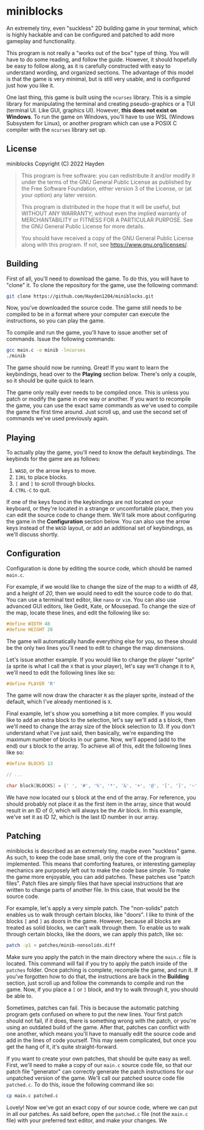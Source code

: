# miniblocks

An extremely tiny, even "suckless" 2D building game in your terminal, which is highly hackable and can be configured and patched to add more gameplay and functionality.

This program is not really a "works out of the box" type of thing. You will have to do some reading, and follow the guide. However, it should hopefully be easy to follow along, as it is carefully constructed with easy to understand wording, and organized sections. The advantage of this model is that the game is very minimal, but is still very usable, and is configured just how you like it.

One last thing, this game is built using the `ncurses` library. This is a simple library for manipulating the terminal and creating pseudo-graphics or a TUI (terminal UI. Like GUI, graphics UI). However, **this does not exist on Windows**. To run the game on Windows, you'll have to use WSL (Windows Subsystem for Linux), or another program which can use a POSIX C compiler with the `ncurses` library set up.

## License

miniblocks Copyright (C) 2022 Hayden

> This program is free software: you can redistribute it and/or modify it under
> the terms of the GNU General Public License as published by the Free Software
> Foundation, either version 3 of the License, or (at your option) any later
> version.
>
> This program is distributed in the hope that it will be useful, but WITHOUT
> ANY WARRANTY; without even the implied warranty of MERCHANTABILITY or FITNESS
> FOR A PARTICULAR PURPOSE. See the GNU General Public License for more
> details.
>
> You should have received a copy of the GNU General Public License along with
> this program. If not, see <https://www.gnu.org/licenses/>.

## Building

First of all, you'll need to download the game. To do this, you will have to "clone" it. To clone the repository for the game, use the following command:

```sh
git clone https://github.com/Hayden1204/miniblocks.git
```

Now, you've downloaded the source code. The game still needs to be compiled to be in a format where your computer can execute the instructions, so you can play the game.

To compile and run the game, you'll have to issue another set of commands. Issue the following commands:

```sh
gcc main.c -o minib -lncurses
./minib
```

The game should now be running. Great! If you want to learn the keybindings, head over to the **Playing** section below. There's only a couple, so it should be quite quick to learn.

The game only really ever needs to be compiled once. This is unless you patch or modify the game in one way or another. If you want to recompile the game, you can use the exact same commands as we've used to compile the game the first time around. Just scroll up, and use the second set of commands we've used previously again.

## Playing

To actually play the game, you'll need to know the default keybindings. The keybinds for the game are as follows:

1. `WASD`, or the arrow keys to move.
2. `IJKL` to place blocks.
3. `[` and `]` to scroll through blocks.
4. `CTRL-C` to quit.

If one of the keys found in the keybindings are not located on your keyboard, or they're located in a strange or uncomfortable place, then you can edit the source code to change them. We'll talk more about configuring the game in the **Configuration** section below. You can also use the arrow keys instead of the `WASD` layout, or add an additional set of keybindings, as we'll discuss shortly.

## Configuration

Configuration is done by editing the source code, which should be named `main.c`.

For example, if we would like to change the size of the map to a width of *48*, and a height of *20*, then we would need to edit the source code to do that. You can use a terminal text editor, like `nano` or `vim`. You can also use advanced GUI editors, like Gedit, Kate, or Mousepad. To change the size of the map, locate these lines, and edit the following like so:

```c
#define WIDTH 48
#define HEIGHT 20
```

The game will automatically handle everything else for you, so these should be the only two lines you'll need to edit to change the map dimensions.

Let's issue another example. If you would like to change the player "sprite" (a sprite is what I call the `X` that is your player), let's say we'll change it to `R`, we'll need to edit the following lines like so:

```c
#define PLAYER 'R'
```

The game will now draw the character `R` as the player sprite, instead of the default, which I've already mentioned is `X`.

Final example, let's show you something a bit more complex. If you would like to add an extra block to the selection, let's say we'll add a `$` block, then we'll need to change the array size of the block selection to *13*. If you don't understand what I've just said, then basically, we're expanding the maximum number of blocks in our game. Now, we'll append (add to the end) our `$` block to the array. To achieve all of this, edit the following lines like so:

```c
#define BLOCKS 13

// ...

char block[BLOCKS] = {' ', '#', '%', '*', '&', '+', '@', '[', ']', '~', '-', '=', '$'};
```

We have now located our `$` block at the end of the array. For reference, you should probably not place it as the first item in the array, since that would result in an ID of *0*, which will always be the *Air* block. In this example, we've set it as ID *12*, which is the last ID number in our array.

## Patching

miniblocks is described as an extremely tiny, maybe even "suckless" game. As such, to keep the code base small, only the core of the program is implemented. This means that comforting features, or interesting gameplay mechanics are purposely left out to make the code base simple. To make the game more enjoyable, you can add patches. These patches use "patch files". Patch files are simply files that have special instructions that are written to change parts of another file. In this case, that would be the source code.

For example, let's apply a very simple patch. The "non-solids" patch enables us to walk through certain blocks, like "doors". I like to think of the blocks `[` and `]` as doors in the game. However, because all blocks are treated as solid blocks, we can't walk through them. To enable us to walk through certain blocks, like the doors, we can apply this patch, like so:

```sh
patch -p1 < patches/minib-nonsolids.diff
```

Make sure you apply the patch in the main directory where the `main.c` file is located. This command will fail if you try to apply the patch inside of the `patches` folder. Once patching is complete, recompile the game, and run it. If you've forgotten how to do that, the instructions are back in the **Building** section, just scroll up and follow the commands to compile and run the game. Now, if you place a `[` or `]` block, and try to walk through it, you should be able to.

Sometimes, patches can fail. This is because the automatic patching program gets confused on where to put the new lines. Your first patch should not fail, if it does, there is something wrong with the patch, or you're using an outdated build of the game. After that, patches can conflict with one another, which means you'll have to manually edit the source code and add in the lines of code yourself. This may seem complicated, but once you get the hang of it, it's quite straight-forward.

If you want to create your own patches, that should be quite easy as well. First, we'll need to make a copy of our `main.c` source code file, so that our patch file "generator" can correctly generate the patch instructions for our unpatched version of the game. We'll call our patched source code file `patched.c`. To do this, issue the following command like so:

```sh
cp main.c patched.c
```

Lovely! Now we've got an exact copy of our source code, where we can put in all our patches. As said before, open the `patched.c` file (not the `main.c` file) with your preferred text editor, and make your changes. We
